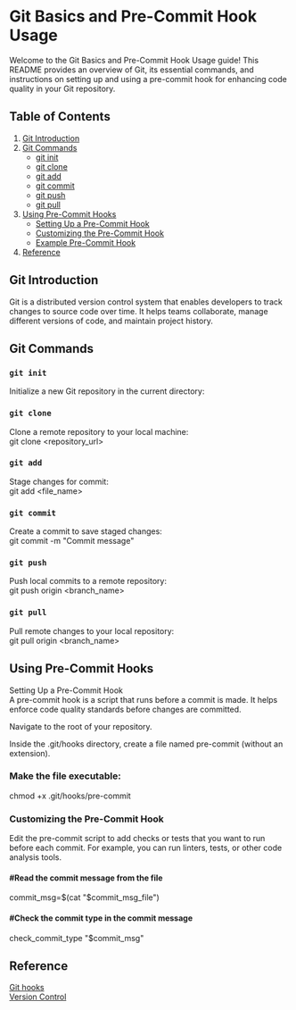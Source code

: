 # Git Basics and Pre-Commit Hook Usage

Welcome to the Git Basics and Pre-Commit Hook Usage guide! This README provides an overview of Git, its essential commands, and instructions on setting up and using a pre-commit hook for enhancing code quality in your Git repository.

## Table of Contents

1. [Git Introduction](#git-introduction)
2. [Git Commands](#git-commands)
   - [git init](#git-init)
   - [git clone](#git-clone)
   - [git add](#git-add)
   - [git commit](#git-commit)
   - [git push](#git-push)
   - [git pull](#git-pull)
3. [Using Pre-Commit Hooks](#using-pre-commit-hooks)
   - [Setting Up a Pre-Commit Hook](#setting-up-a-pre-commit-hook)
   - [Customizing the Pre-Commit Hook](#customizing-the-pre-commit-hook)
   - [Example Pre-Commit Hook](#example-pre-commit-hook)
4. [Reference](#reference)

## Git Introduction

Git is a distributed version control system that enables developers to track changes to source code over time. It helps teams collaborate, manage different versions of code, and maintain project history.

## Git Commands

### `git init`

Initialize a new Git repository in the current directory: <br>

### `git clone`

Clone a remote repository to your local machine: <br>
git clone <repository_url>

### `git add`
Stage changes for commit:<br>
git add <file_name>

### `git commit`
Create a commit to save staged changes:<br>
git commit -m "Commit message"

### `git push`
Push local commits to a remote repository:<br>
git push origin <branch_name>

### `git pull`
Pull remote changes to your local repository:<br>
git pull origin <branch_name>

## Using Pre-Commit Hooks
Setting Up a Pre-Commit Hook<br>
A pre-commit hook is a script that runs before a commit is made. It helps enforce code quality standards before changes are committed.<br>

Navigate to the root of your repository.<br>

Inside the .git/hooks directory, create a file named pre-commit (without an extension).<br>

### Make the file executable:
chmod +x .git/hooks/pre-commit

### Customizing the Pre-Commit Hook
Edit the pre-commit script to add checks or tests that you want to run before each commit. For example, you can run linters, tests, or other code analysis tools.


#### #Read the commit message from the file
commit_msg=$(cat "$commit_msg_file")

#### #Check the commit type in the commit message
check_commit_type "$commit_msg"

## Reference
<a href='https://www.atlassian.com/git/tutorials/git-hooks'>Git hooks</a><br>
<a href='https://www.atlassian.com/git/tutorials/what-is-version-control#:~:text=Version%20control%2C%20also%20known%20as,to%20source%20code%20over%20time.'>Version Control</a>
